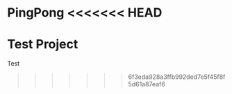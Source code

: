 PingPong
<<<<<<< HEAD
====

Test Project
=======
Test
>>>>>>> 6f3eda928a3ffb992ded7e5f45f8f5d61a87eaf6
